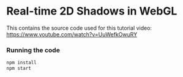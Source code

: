 # Real-time 2D Shadows in WebGL

This contains the source code used for this tutorial video:
https://www.youtube.com/watch?v=UuWefkOwuRY

### Running the code

```sh
npm install
npm start
```

